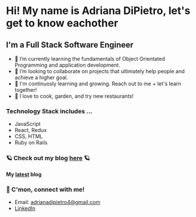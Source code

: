 # Hi! My name is Adriana DiPietro, let's get to know eachother

## I'm a Full Stack Software Engineer

-  :speech_balloon: I’m currently learning the fundamentals of Object Orientated Programming and application development. 
-  :first_quarter_moon_with_face: I’m looking to collaborate on projects that ultimately help people and achieve a higher goal. 
-  :white_heart: I'm continuosly learning and growing. Reach out to me + let's learn together! 
-  :dizzy: I love to cook, garden, and try new restaurants!

### Technology Stack includes ...
-  JavaScript
-  React, Redux
-  CSS, HTML
-  Ruby on Rails 

### :ringed_planet: Check out my blog [here](https://dev.to/am20dipi) :ringed_planet: 
#### My [latest](https://dev.to/am20dipi/introduction-to-learning-promises-3c3m) blog

### :rainbow: C'mon, connect with me! 
 -  Email: adrianadipietro4@gmail.com
 -  [LinkedIn](https://www.linkedin.com/in/adriana-dipietro)

